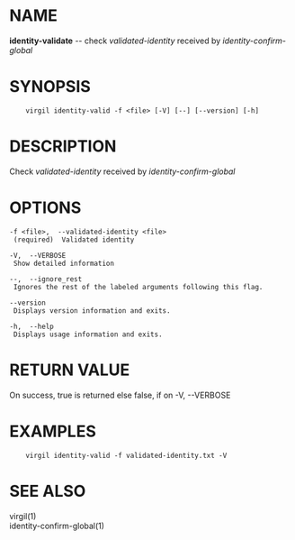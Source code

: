 NAME
====

**identity-validate** -- check *validated-identity* received by
*identity-confirm-global*

SYNOPSIS
========

        virgil identity-valid -f <file> [-V] [--] [--version] [-h]

DESCRIPTION
===========

Check *validated-identity* received by *identity-confirm-global*

OPTIONS
=======

    -f <file>,  --validated-identity <file>
     (required)  Validated identity

    -V,  --VERBOSE
     Show detailed information

    --,  --ignore_rest
     Ignores the rest of the labeled arguments following this flag.

    --version
     Displays version information and exits.

    -h,  --help
     Displays usage information and exits.

RETURN VALUE
============

On success, true is returned else false, if on -V, --VERBOSE

EXAMPLES
========

        virgil identity-valid -f validated-identity.txt -V

SEE ALSO
========

virgil(1)  
identity-confirm-global(1)
